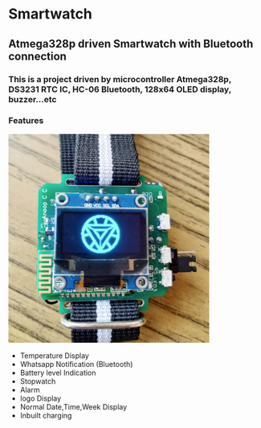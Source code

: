 # Smartwatch
## Atmega328p driven Smartwatch with Bluetooth connection
### This is a project driven by microcontroller Atmega328p, DS3231 RTC IC, HC-06 Bluetooth, 128x64 OLED display, buzzer...etc
### Features
![](https://github.com/anoopcc99/Smartwatch/blob/master/images/logo3.jpg?raw=true)
- Temperature Display
- Whatsapp Notification (Bluetooth)
- Battery level Indication
- Stopwatch
- Alarm
- logo Display
- Normal Date,Time,Week Display
- Inbuilt charging
